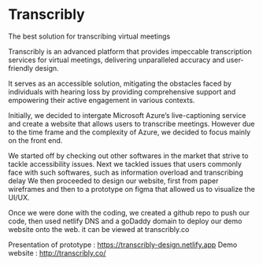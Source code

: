 # Transcribly
The best solution for transcribing virtual meetings

Transcribly is an advanced platform that provides impeccable transcription services for virtual meetings, delivering unparalleled accuracy and user-friendly design. 

It serves as an accessible solution, mitigating the obstacles faced by individuals with hearing loss by providing comprehensive support and empowering their active engagement in various contexts.

Initially, we decided to intergate Microsoft Azure’s live-captioning service and create a website that allows users to transcribe meetings. However due to the time frame and the complexity of Azure, we decided to focus mainly on the front end.

We started off by checking out other softwares in the market that strive to tackle accessibility issues.
Next we tackled issues that users commonly face with such softwares, such as information overload and transcribing delay
We then proceeded to design our website, first from paper wireframes and then to a prototype on figma that allowed us to visualize the UI/UX.

Once we were done with the coding, we created a github repo to push our code, then used netlify DNS and a goDaddy domain to deploy our demo website onto the web. it can be viewed at transcribly.co 

Presentation of prototype : https://transcribly-design.netlify.app
Demo website : http://transcribly.co/
